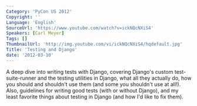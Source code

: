 ```yaml
---
Category: 'PyCon US 2012'
Copyright: ''
Language: 'English'
SourceUrl: 'https://www.youtube.com/watch?v=ickNQcNXiS4'
Speakers: [Carl Meyer]
Tags: []
ThumbnailUrl: 'http://img.youtube.com/vi/ickNQcNXiS4/hqdefault.jpg'
Title: 'Testing and Django'
date: '2012-03-10'
---
```

A deep dive into writing tests with Django, covering Django's custom test-
suite-runner and the testing utilities in Django, what all they actually do,
how you should and shouldn't use them (and some you shouldn't use at all!).
Also, guidelines for writing good tests (with or without Django), and my least
favorite things about testing in Django (and how I'd like to fix them).

